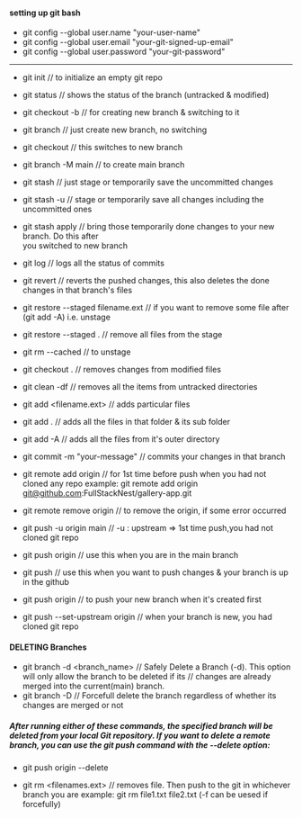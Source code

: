 #### setting up git bash
- git config --global user.name "your-user-name"
- git config --global user.email "your-git-signed-up-email"
- git config --global user.password "your-git-password"



---------------------------------------------------------------------------------------------------------------
- git init                          // to initialize an empty git repo
- git status                        // shows the status of the branch (untracked & modified)
- git checkout -b <branch-name>     // for creating new branch & switching to it
- git branch <branch-name>          // just create new branch, no switching
- git checkout <branch-name>        // this switches to new branch
- git branch -M main                // to create main branch

- git stash                         // just stage or temporarily save the uncommitted changes
- git stash -u                      // stage or temporarily save all changes including the uncommitted ones
- git stash apply                   // bring those temporarily done changes to your new branch. Do this after  
                                         you switched to new branch

- git log                           // logs all the status of commits
- git revert <commit-hash>          // reverts the pushed changes, this also deletes the done changes in that branch's files
- git restore --staged filename.ext // if you want to remove some file after (git add -A) i.e. unstage
- git restore --staged .            // remove all files from the stage
- git rm --cached <file>            // to unstage

- git checkout .                    // removes changes from modified files
- git clean -df                     // removes all the items from untracked directories   


- git add <filename.ext>            // adds particular files
- git add .                         // adds all the files in that folder & its sub folder
- git add -A                        // adds all the files from it's outer directory
- git commit -m "your-message"      // commits your changes in that  branch

- git remote add origin <origin-url> // for 1st time before push when you had not cloned any repo
                                    example: git remote add origin git@github.com:FullStackNest/gallery-app.git

- git remote remove origin          // to remove the origin, if some error occurred

- git push -u origin main           // -u : upstream => 1st time push,you had not cloned git repo
- git push origin                   // use this when you are in the main branch
- git push                          // use this when you want to push changes & your branch is up in the github
- git push origin <branch-name>     // to push your new branch when it's created first
- git push --set-upstream origin <branch-name> // when your branch is new, you had cloned git repo


#### DELETING Branches 

* git branch -d <branch_name> // Safely Delete a Branch (-d). This option will only allow the branch to be deleted if its 
                            // changes are already merged into the current(main) branch. 
* git branch -D <branch-name> // Forcefull delete the branch regardless of whether its changes are merged or not

##### After running either of these commands, the specified branch will be deleted from your local Git repository. If you want to delete a remote branch, you can use the git push command with the --delete option:

* git push origin --delete <branch-name>

* git rm <filenames.ext> // removes file. Then push to the git in whichever branch you are
    example: git rm file1.txt file2.txt (-f can be uesed if forcefully)

